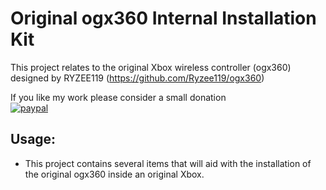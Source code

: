 # Original ogx360 Internal Installation Kit

This project relates to the original Xbox wireless controller (ogx360) designed by RYZEE119 (https://github.com/Ryzee119/ogx360)

If you like my work please consider a small donation  
[![paypal](https://img.shields.io/badge/Donate-PayPal-green.svg)](https://www.paypal.com/donate?hosted_button_id=CLXCUTHK6YQQQ)<br>

## Usage:
* This project contains several items that will aid with the installation of the original ogx360 inside an original Xbox.  

